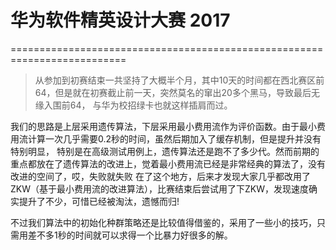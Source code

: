 # 华为软件精英设计大赛 2017
==========================================================================
> 从参加到初赛结束一共坚持了大概半个月，其中10天的时间都在西北赛区前64，但是就在初赛截止前一天，突然莫名的窜出20多个黑马，导致最后无缘入围前64，
与华为校招绿卡也就这样插肩而过。

我们的思路是上层采用遗传算法，下层采用最小费用流作为评价函数。由于最小费用流计算一次几乎需要0.2秒的时间，虽然后期加入了缓存机制，但是提升并没有特别明显，
特别是在高级测试用例上，遗传算法还是跑不了多少代。然而前期的重点都放在了遗传算法的改进上，觉着最小费用流已经是非常经典的算法了，没有改进的空间了，哎，失败就失败
在了这个地方，后来才发现大家几乎都改用了ZKW（基于最小费用流的改进算法），比赛结束后尝试用了下ZKW，发现速度确实提升了不少，可惜已经被淘汰，遗憾而归!

不过我们算法中的初始化种群策略还是比较值得借鉴的，采用了一些小的技巧，只需用差不多1秒的时间就可以求得一个比暴力好很多的解。


